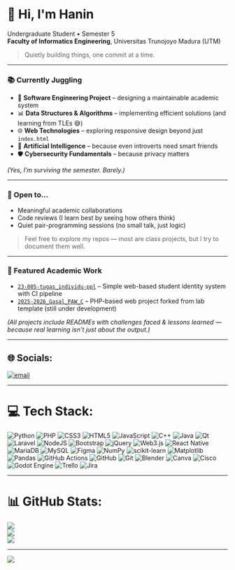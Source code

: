 # 👋 Hi, I'm Hanin

Undergraduate Student • Semester 5  
**Faculty of Informatics Engineering**, Universitas Trunojoyo Madura (UTM)

> Quietly building things, one commit at a time.

---

### 📚 Currently Juggling

- 🧪 **Software Engineering Project** – designing a maintainable academic system  
- 📊 **Data Structures & Algorithms** – implementing efficient solutions (and learning from TLEs 😅)  
- 🌐 **Web Technologies** – exploring responsive design beyond just `index.html`  
- 🤖 **Artificial Intelligence** – because even introverts need smart friends  
- 🛡️ **Cybersecurity Fundamentals** – because privacy matters

*(Yes, I’m surviving the semester. Barely.)*

---

### 🤝 Open to…

- Meaningful academic collaborations  
- Code reviews (I learn best by seeing how others think)  
- Quiet pair-programming sessions (no small talk, just logic)

> Feel free to explore my repos — most are class projects, but I try to document them well.

---

### 📂 Featured Academic Work

- [`23-005-tugas_individu-ppl`](https://github.com/haninhammoud01/23-005-tugas_individu-ppl) – Simple web-based student identity system with CI pipeline  
- [`2025-2026_Gasal_PAW_C`](https://github.com/haninhammoud01/2025-2026_Gasal_PAW_C) – PHP-based web project forked from lab template (still under development)

*(All projects include READMEs with challenges faced & lessons learned — because real learning isn’t just about the output.)*

---

## 🌐 Socials:
[![email](https://img.shields.io/badge/Email-D14836?logo=gmail&logoColor=white)](mailto:230411100005@student.trunojoyo.ac.id) 

---

# 💻 Tech Stack:
![Python](https://img.shields.io/badge/python-3670A0?style=for-the-badge&logo=python&logoColor=ffdd54) ![PHP](https://img.shields.io/badge/php-%23777BB4.svg?style=for-the-badge&logo=php&logoColor=white) ![CSS3](https://img.shields.io/badge/css3-%231572B6.svg?style=for-the-badge&logo=css3&logoColor=white) ![HTML5](https://img.shields.io/badge/html5-%23E34F26.svg?style=for-the-badge&logo=html5&logoColor=white) ![JavaScript](https://img.shields.io/badge/javascript-%23323330.svg?style=for-the-badge&logo=javascript&logoColor=%23F7DF1E) ![C++](https://img.shields.io/badge/c++-%2300599C.svg?style=for-the-badge&logo=c%2B%2B&logoColor=white) ![Java](https://img.shields.io/badge/java-%23ED8B00.svg?style=for-the-badge&logo=openjdk&logoColor=white) ![Qt](https://img.shields.io/badge/Qt-%23217346.svg?style=for-the-badge&logo=Qt&logoColor=white) ![Laravel](https://img.shields.io/badge/laravel-%23FF2D20.svg?style=for-the-badge&logo=laravel&logoColor=white) ![NodeJS](https://img.shields.io/badge/node.js-6DA55F?style=for-the-badge&logo=node.js&logoColor=white) ![Bootstrap](https://img.shields.io/badge/bootstrap-%238511FA.svg?style=for-the-badge&logo=bootstrap&logoColor=white) ![jQuery](https://img.shields.io/badge/jquery-%230769AD.svg?style=for-the-badge&logo=jquery&logoColor=white) ![Web3.js](https://img.shields.io/badge/web3.js-F16822?style=for-the-badge&logo=web3.js&logoColor=white) ![React Native](https://img.shields.io/badge/react_native-%2320232a.svg?style=for-the-badge&logo=react&logoColor=%2361DAFB) ![MariaDB](https://img.shields.io/badge/MariaDB-003545?style=for-the-badge&logo=mariadb&logoColor=white) ![MySQL](https://img.shields.io/badge/mysql-4479A1.svg?style=for-the-badge&logo=mysql&logoColor=white) ![Figma](https://img.shields.io/badge/figma-%23F24E1E.svg?style=for-the-badge&logo=figma&logoColor=white) ![NumPy](https://img.shields.io/badge/numpy-%23013243.svg?style=for-the-badge&logo=numpy&logoColor=white) ![scikit-learn](https://img.shields.io/badge/scikit--learn-%23F7931E.svg?style=for-the-badge&logo=scikit-learn&logoColor=white) ![Matplotlib](https://img.shields.io/badge/Matplotlib-%23ffffff.svg?style=for-the-badge&logo=Matplotlib&logoColor=black) ![Pandas](https://img.shields.io/badge/pandas-%23150458.svg?style=for-the-badge&logo=pandas&logoColor=white) ![GitHub Actions](https://img.shields.io/badge/github%20actions-%232671E5.svg?style=for-the-badge&logo=githubactions&logoColor=white) ![GitHub](https://img.shields.io/badge/github-%23121011.svg?style=for-the-badge&logo=github&logoColor=white) ![Git](https://img.shields.io/badge/git-%23F05033.svg?style=for-the-badge&logo=git&logoColor=white) ![Blender](https://img.shields.io/badge/blender-%23F5792A.svg?style=for-the-badge&logo=blender&logoColor=white) ![Canva](https://img.shields.io/badge/Canva-%2300C4CC.svg?style=for-the-badge&logo=Canva&logoColor=white) ![Cisco](https://img.shields.io/badge/cisco-%23049fd9.svg?style=for-the-badge&logo=cisco&logoColor=black) ![Godot Engine](https://img.shields.io/badge/GODOT-%23FFFFFF.svg?style=for-the-badge&logo=godot-engine) ![Trello](https://img.shields.io/badge/Trello-%23026AA7.svg?style=for-the-badge&logo=Trello&logoColor=white) ![Jira](https://img.shields.io/badge/jira-%230A0FFF.svg?style=for-the-badge&logo=jira&logoColor=white)

---

# 📊 GitHub Stats:
![](https://github-readme-stats.vercel.app/api?username=haninhammoud01&theme=omni&hide_border=false&include_all_commits=false&count_private=false)<br/>
![](https://nirzak-streak-stats.vercel.app/?user=haninhammoud01&theme=omni&hide_border=false)<br/>
![](https://github-readme-stats.vercel.app/api/top-langs/?username=haninhammoud01&theme=omni&hide_border=false&include_all_commits=false&count_private=false&layout=compact)

---
[![](https://visitcount.itsvg.in/api?id=haninhammoud01&icon=2&color=10)](https://visitcount.itsvg.in)
